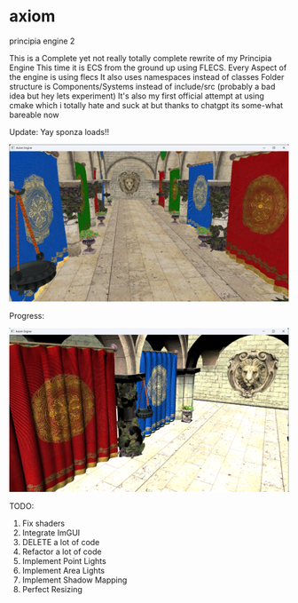 # axiom
principia engine 2

This is a Complete yet not really totally complete rewrite of my Principia Engine
This time it is ECS from the ground up using FLECS. Every Aspect of the engine is using flecs
It also uses namespaces instead of classes
Folder structure is Components/Systems instead of include/src (probably a bad idea but hey lets experiment)
It's also my first official attempt at using cmake which i totally hate and suck at but thanks to chatgpt its some-what bareable now

Update: Yay sponza loads!!

![Alt text](/doc/screenshots/Axiom%20Engine%206_14_2024%206_31_15%20AM.png)


Progress:

![Alt text](/doc/screenshots/Progress.png)


TODO:
1. Fix shaders
2. Integrate ImGUI
4. DELETE a lot of code
5. Refactor a lot of code
6. Implement Point Lights
7. Implement Area Lights
8. Implement Shadow Mapping
9. Perfect Resizing

